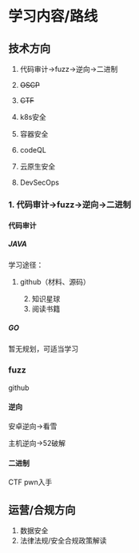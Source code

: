 # 学习内容/路线

## 技术方向

1. 代码审计->fuzz->逆向->二进制

2. ~~OSCP~~

3. ~~CTF~~

4. k8s安全

5. 容器安全

6. codeQL

7. 云原生安全

8. DevSecOps

### 1. 代码审计->fuzz->逆向->二进制

#### 代码审计

##### JAVA

学习途径：

1. github（材料、源码）

	2. 知识星球
 	3. 阅读书籍

##### GO

暂无规划，可适当学习

### fuzz

github

#### 逆向

安卓逆向->看雪

主机逆向->52破解

#### 二进制

CTF pwn入手



## 运营/合规方向

1. 数据安全
2. 法律法规/安全合规政策解读
